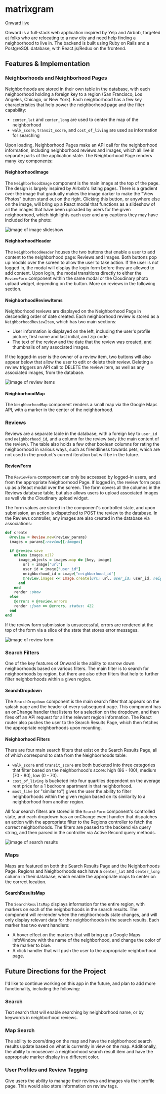 # matrixgram

[Onward live][heroku]

[heroku]: https://fsp-onward.herokuapp.com/#/

Onward is a full-stack web application inspired by Yelp and Airbnb, targeted at folks
who are relocating to a new city and need help finding a neighborhood to
live in.  The backend is built using Ruby on Rails and a PostgreSQL database, with React.js/Redux on the frontend.  

## Features & Implementation

### Neighborhoods and Neighborhood Pages

Neighborhoods are stored in their own table in the database, with each neighborhood holding a foreign key to a region (San Francisco, Los Angeles, Chicago, or New York). Each neighborhood has a few key characteristics that help power the neighborhood page and the filter capability:
  + `center_lat` and `center_long` are used to center the map of the neighborhood
  + `walk_score`, `transit_score`, and `cost_of_living` are used as information for searching

Upon loading, Neighborhood Pages make an API call for the neighborhood information, including neighborhood reviews and images, which all live in separate parts of the application state.  The Neighborhood Page renders many key components:

#### NeighborhoodImage
The `NeighborhoodImage` component is the main image at the top of the page. The design is largely inspired by Airbnb's listing pages. There is a gradient over the image that gradually makes the image darker to make the "View Photos" button stand out on the right.  Clicking this button, or anywhere else on the image, will bring up a React modal that functions as a slideshow of all the images that have been uploaded by users for the given neighborhood, which highlights each user and any captions they may have included for the photo:

![image of image slideshow](docs/screenshots/image_slideshow.png)

#### NeighborhoodHeader
The `NeighborhoodHeader` houses the two buttons that enable a user to add content to the neighborhood page: Reviews and Images. Both buttons pop up modals over the screen to allow the user to take action.  If the user is not logged in, the modal will display the login form before they are allowed to add content.  Upon login, the modal transitions directly to either the `ReviewForm` component within the same modal or the Cloudinary photo upload widget, depending on the button.  More on reviews in the following section.

#### NeighborhoodReviewItems
Neighborhood reviews are displayed on the Neighborhood Page in descending order of date created. Each neighborhood review is stored as a `NeighborhoodReviewItem`, which has two main sections:
  + User information is displayed on the left, including the user's profile picture, first name and last initial, and zip code.
  + The text of the review and the date that the review was created, and thumbnails of any associated images.

If the logged-in user is the owner of a review item, two buttons will also appear below that allow the user to edit or delete their review. Deleting a review triggers an API call to DELETE the review item, as well as any associated images, from the database.

![image of review items](docs/screenshots/review_items.png)

#### NeighborhoodMap
The `NeighborhoodMap` component renders a small map via the Google Maps API, with a marker in the center of the neighborhood.

### Reviews
Reviews are a separate table in the database, with a foreign key to `user_id` and `neighborhood_id`, and a column for the review `body` (the main content of the review). The table also holds a few other boolean columns for rating the neighborhood in various ways, such as friendliness towards pets, which are not used in the product's current iteration but will be in the future.

#### ReviewForm
The `ReviewForm` component can only be accessed by logged-in users, and from the appropriate Neighborhood Page.  If logged in, the review form pops up as a React modal over the screen. The form covers all the columns in the Reviews database table, but also allows users to upload associated Images as well via the Cloudinary upload widget.  

The form values are stored in the component's controlled state, and upon submission, an action is dispatched to POST the review to the database.  In the Reviews controller, any images are also created in the database via associations:

```ruby
def create
  @review = Review.new(review_params)
  images = params[:review][:images]

  if @review.save
    unless images.nil?
      image_objects = images.map do |key, image|
        url = image["url"]
        user_id = image["user_id"]
        neighborhood_id = image["neighborhood_id"]
        @review.images << Image.create(url: url, user_id: user_id, neighborhood_id: neighborhood_id)
      end
    end
    render :show
  else
    @errors = @review.errors
    render :json => @errors, status: 422
  end
end
```

If the review form submission is unsuccessful, errors are rendered at the top of the form via a slice of the state that stores error messages.

![image of review form](docs/screenshots/review_form.png)

### Search Filters
One of the key features of Onward is the ability to narrow down neighborhoods based on various filters.  The main filter is to search for neighborhoods by region, but there are also other filters that help to further filter neighborhoods within a given region.

#### SearchDropdown
The `SearchDropdown` component is the main search filter that appears on the splash page and the header of every subsequent page. This component has an onChange handler that listens for a selection on the dropdown, and then fires off an API request for all the relevant region information.  The React router also pushes the user to the Search Results Page, which then fetches the appropriate neighborhoods upon mounting.

#### Neighborhood Filters
There are four main search filters that exist on the Search Results Page, all of which correspond to data from the Neighborhoods table:
  + `walk_score` and `transit_score` are both bucketed into three categories that filter based on the neighborhood's score: high (86 - 100), medium (70 - 80), low (0 - 70).
  + `cost_of_living` is bucketed into four quartiles dependent on the average rent price for a 1 bedroom apartment in that neighborhood.
  + `most_like` (or "similar to") gives the user the ability to filter neighborhoods within the given region based on its similarity to a neighborhood from another region.

All four search filters are stored in the `SearchForm` component's controlled state, and each dropdown has an onChange event handler that dispatches an action with the appropriate filter to the Regions controller to fetch the correct neighborhoods. The filters are passed to the backend via query string, and then parsed in the controller via Active Record query methods.

![image of search results](docs/screenshots/search_results.png)

### Maps
Maps are featured on both the Search Results Page and the Neighborhoods Page. Regions and Neighborhoods each have a `center_lat` and `center_long` column in their database, which enable the appropriate maps to center on the correct location.

#### SearchResultsMap
The `SearchResultsMap` displays information for the entire region, with markers on each of the neighborhoods in the search results. The component will re-render when the neighborhoods state changes, and will only display relevant data for the neighborhoods in the search results.  Each marker has two event handlers:
  + A hover effect on the markers that will bring up a Google Maps infoWindow with the name of the neighborhood, and change the color of the marker to blue.
  + A click handler that will push the user to the appropriate neighborhood page.

## Future Directions for the Project

I'd like to continue working on this app in the future, and plan to add more functionality, including the following:

### Search

Text search that will enable searching by neighborhood name, or by keywords in neighborhood reviews.

### Map Search

The ability to zoom/drag on the map and have the neighborhood search results update based on what is currently in view on the map.  Additionally, the ability to mouseover a neighborhood search result item and have the appropriate marker display in a different color.

### User Profiles and Review Tagging

Give users the ability to manage their reviews and images via their profile page. This would also store information on review tags.
